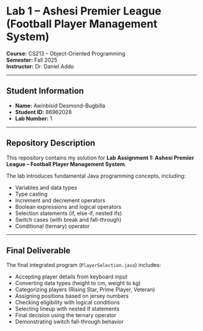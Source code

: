 # Lab 1 – Ashesi Premier League (Football Player Management System)

**Course:** CS213 – Object-Oriented Programming  
**Semester:** Fall 2025  
**Instructor:** Dr. Daniel Addo  

---

## Student Information
- **Name:** Awinbisid Desmond-Bugbilla  
- **Student ID:** 86962028 
- **Lab Number:** 1  

---

## Repository Description
This repository contains my solution for **Lab Assignment 1: Ashesi Premier League – Football Player Management System**.  

The lab introduces fundamental Java programming concepts, including:
- Variables and data types
- Type casting
- Increment and decrement operators
- Boolean expressions and logical operators
- Selection statements (if, else-if, nested ifs)
- Switch cases (with break and fall-through)
- Conditional (ternary) operator

---

## Final Deliverable
The final integrated program (`PlayerSelection.java`) includes:
- Accepting player details from keyboard input  
- Converting data types (height to cm, weight to kg)  
- Categorizing players (Rising Star, Prime Player, Veteran)  
- Assigning positions based on jersey numbers  
- Checking eligibility with logical conditions  
- Selecting lineup with nested if statements  
- Final decision using the ternary operator  
- Demonstrating switch fall-through behavior  



